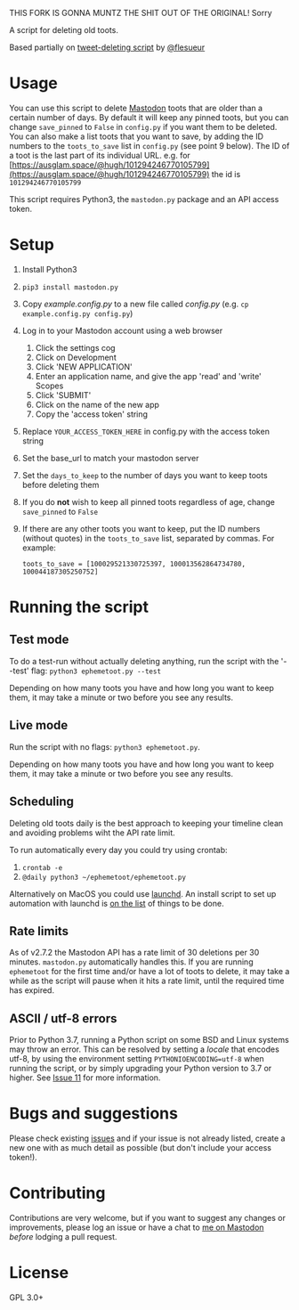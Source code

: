 THIS FORK IS GONNA MUNTZ THE SHIT OUT OF THE ORIGINAL! Sorry

A script for deleting old toots.

Based partially on [tweet-deleting script](https://gist.github.com/flesueur/bcb2d9185b64c5191915d860ad19f23f) by [@flesueur](https://github.com/flesueur)

# Usage

You can use this script to delete [Mastodon](https://github.com/tootsuite/mastodon) toots that are older than a certain number of days. By default it will keep any pinned toots, but you can change `save_pinned` to `False` in `config.py` if you want them to be deleted. You can also make a list toots that you want to save, by adding the ID numbers to the `toots_to_save` list in `config.py` (see point 9 below). The ID of a toot is the last part of its individual URL. e.g. for [https://ausglam.space/@hugh/101294246770105799](https://ausglam.space/@hugh/101294246770105799) the id is `101294246770105799`

This script requires Python3, the `mastodon.py` package and an API access token.

# Setup

1. Install Python3
2. `pip3 install mastodon.py`
3. Copy _example.config.py_ to a new file called _config.py_ (e.g. `cp example.config.py config.py`)
4. Log in to your Mastodon account using a web browser
    1. Click the settings cog
    2. Click on Development
    3. Click 'NEW APPLICATION'
    4. Enter an application name, and give the app 'read' and 'write' Scopes
    5. Click 'SUBMIT'
    6. Click on the name of the new app
    7. Copy the 'access token' string
5. Replace `YOUR_ACCESS_TOKEN_HERE` in config.py with the access token string
6. Set the base_url to match your mastodon server
7. Set the `days_to_keep` to the number of days you want to keep toots before deleting them
8. If you do **not** wish to keep all pinned toots regardless of age, change `save_pinned` to `False`
9. If there are any other toots you want to keep, put the ID numbers (without quotes) in the `toots_to_save` list, separated by commas. For example:

   `toots_to_save = [100029521330725397, 100013562864734780, 100044187305250752]`

# Running the script

## Test mode

To do a test-run without actually deleting anything, run the script with the '--test' flag: `python3 ephemetoot.py --test`

Depending on how many toots you have and how long you want to keep them, it may take a minute or two before you see any results.

## Live mode

Run the script with no flags: `python3 ephemetoot.py`.

Depending on how many toots you have and how long you want to keep them, it may take a minute or two before you see any results.

## Scheduling

Deleting old toots daily is the best approach to keeping your timeline clean and avoiding problems wiht the API rate limit.

To run automatically every day you could try using crontab:

  1. `crontab -e`
  2. `@daily python3 ~/ephemetoot/ephemetoot.py`

Alternatively on MacOS you could use [launchd](https://www.launchd.info/). An install script to set up automation with launchd is [on the list](https://github.com/hughrun/ephemetoot/issues/5) of things to be done.

## Rate limits

As of v2.7.2 the Mastodon API has a rate limit of 30 deletions per 30 minutes. `mastodon.py` automatically handles this. If you are running `ephemetoot` for the first time and/or have a lot of toots to delete, it may take a while as the script will pause when it hits a rate limit, until the required time has expired.

## ASCII / utf-8 errors

Prior to Python 3.7, running a Python script on some BSD and Linux systems may throw an error. This can be resolved by setting a _locale_ that encodes utf-8, by using the environment setting `PYTHONIOENCODING=utf-8` when running the script, or by simply upgrading your Python version to 3.7 or higher. See [Issue 11](https://github.com/hughrun/ephemetoot/issues/11) for more information.  

# Bugs and suggestions

Please check existing [issues](https://github.com/hughrun/ephemetoot/issues) and if your issue is not already listed, create a new one with as much detail as possible (but don't include your access token!).

# Contributing

Contributions are very welcome, but if you want to suggest any changes or improvements, please log an issue or have a chat to [me on Mastodon](https://ausglam.space/@hugh) _before_ lodging a pull request.

# License

GPL 3.0+
